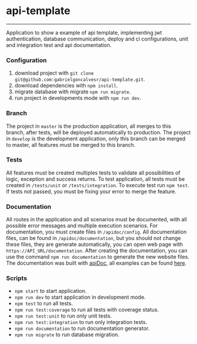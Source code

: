 # api-template

<hr>

Application to show a example of api template, implementing jwt authentication, database communication, deploy and ci configurations, unit and integration test and api documentation.

### Configuration
1. download project with `git clone git@github.com:gabrielgoncalvesr/api-template.git`.
2. download dependencies with `npm install`.
3. migrate database with migrate `npm run migrate`.
3. run project in developments mode with `npm run dev`.

### Branch
The project in `master` is the production application, all merges to this branch, after tests, will be deployed automatically to production.
The project in `develop` is the development application, only this branch can be merged to master, all features must be merged to this branch.

### Tests
All features must be created multiples tests to validate all possibilities of logic, exception and success returns. 
To test application, all tests must be created in `/tests/unit` or `/tests/integration`. To execute test run `npm test`. If tests not passed, you must be fixing your error to merge the feature.

### Documentation
All routes in the application and all scenarios must be documented, with all possible error messages and multiple execution scenarios.
For documentation, you must create files in `/apidoc/config`. All documentation files, can be found in `/apidoc/documentation`, but you should not change these files, they are generate automatically, you can open web page with `https://API_URL/documentation`. After creating the documentation, you can use the command `npm run documentation` to generate the new website files.
The documentation was built with [apiDoc](https://github.com/apidoc/apidoc), all examples can be found [here](https://apidocjs.com/).

### Scripts
- `npm start` to start application.
- `npm run dev` to start application in development mode.
- `npm test` to run all tests.
- `npm run test:coverage` to run all tests with coverage status.
- `npm run test:unit` to run only unit tests.
- `npm run test:integration` to run only integration tests.
- `npm run documentation` to run documentation generator. 
- `npm run migrate` to run database migration. 
